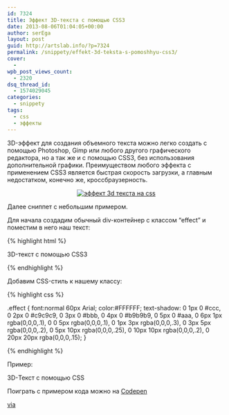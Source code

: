 ```yaml
---
id: 7324
title: Эффект 3D-текста с помощью CSS3
date: 2013-08-06T01:04:05+00:00
author: serEga
layout: post
guid: http://artslab.info/?p=7324
permalink: /snippety/effekt-3d-teksta-s-pomoshhyu-css3/
cover:
  -
wpb_post_views_count:
  - 2320
dsq_thread_id:
  - 1574029045
categories:
  - snippety
tags:
  - css
  - эффекты
---
```

3D-эффект для создания объемного текста можно легко создать с помощью Photoshop, Gimp или любого другого графического редактора, но а так же и с помощью CSS3, без использования дополнительной графики. Преимуществом любого эффекта с применением CSS3 является быстрая скорость загрузки, а главным недостатком, конечно же, кроссбраузерность.

<center>
  <a href="{{site.img_cdn}}/sozdat_3dtext_s_css.png"><img src="{{site.img_cdn}}/sozdat_3dtext_s_css.png" alt="эффект 3d текста на css" class="aligncenter size-medium wp-image-7329" srcset="{{site.img_cdn}}/sozdat_3dtext_s_css.png 653w, {{site.img_cdn}}/sozdat_3dtext_s_css-300x74.png 300w" sizes="(max-width: 653px) 100vw, 653px" /></a>
</center>

Далее сниппет с небольшим примером.

<!--more-->

Для начала создадим обычный div-контейнер с классом &#8220;effect&#8221; и поместим в него наш текст:

{% highlight html %}

<div class="effect">3D-текст с помощью CSS3</div>

{% endhighlight %}

Добавим CSS-стиль к нашему классу:

{% highlight css %}

.effect {
	font:normal 60px Arial;
	color:#FFFFFF;
	text-shadow: 0 1px 0 #ccc,
	0 2px 0 #c9c9c9,
	0 3px 0 #bbb,
	0 4px 0 #b9b9b9,
	0 5px 0 #aaa,
	0 6px 1px rgba(0,0,0,.1),
	0 0 5px rgba(0,0,0,.1),
	0 1px 3px rgba(0,0,0,.3),
	0 3px 5px rgba(0,0,0,.2),
	0 5px 10px rgba(0,0,0,.25),
	0 10px 10px rgba(0,0,0,.2),
	0 20px 20px rgba(0,0,0,.15);
}

{% endhighlight %}

Пример:

<div class="effect-text">
  3D-Текст с помощью CSS
</div>


Поиграть с примером кода можно на [Codepen](http://codepen.io/4gray/pen/Iotuf)

[via](http://www.cssrex.com/tips-tricks/how-to-create-3d-text-using-css3/)